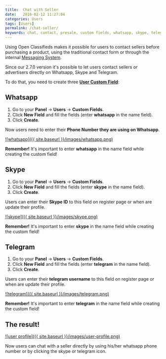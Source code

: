 ```yaml
---
title:  Chat with Seller
date:   2016-02-12 11:27:04
categories: Users
tags: [Users]
permalink: /chat-seller/
keywords: chat, contact, presale, custom fields, whatsapp, skype, telegram, register
---
```

Using Open Classifieds makes it possible for users to contact sellers before purchasing a product, using the traditional contact form or through the internal [Messaging System](http://docs.yclas.com/how-to-use-messaging-system/). 

Since our 2.7.0 version it's possible to let users contact sellers or advertisers directly on Whatsapp, Skype and Telegram.

To do that, you need to create three [**User Custom Field**](http://docs.yclas.com/users-custom-fields/):

## Whatsapp

1. Go to your **Panel** -> **Users** -> **Custom Fields**.
2. Click **New Field** and fill the fields (enter **whatsapp** in the name field).
3. Click **Create**.

Now users need to enter their **Phone Number they are using on Whatsapp**.

<a href="{{ site.baseurl }}/images/whatsapp.png" class="thumbnail gallery-item" data-gallery>
![whatsapp]({{ site.baseurl }}/images/whatsapp.png)
</a>

**Remember!** It's important to enter **whatsapp** in the name field while creating the custom field!

## Skype

1. Go to your **Panel** -> **Users** -> **Custom Fields**.
2. Click **New Field** and fill the fields (enter **skype** in the name field).
3. Click **Create**.

Users can enter their **Skype ID** to this field on register page or when are update their profile.

<a href="{{ site.baseurl }}/images/skype.png" class="thumbnail gallery-item" data-gallery>
![skype]({{ site.baseurl }}/images/skype.png)
</a>

**Remember!** It's important to enter **skype** in the name field while creating the custom field!

## Telegram

1. Go to your **Panel** -> **Users** -> **Custom Fields**.
2. Click **New Field** and fill the fields (enter **telegram** in the name field).
3. Click **Create**.

Users can enter their **telegram username** to this field on register page or when are update their profile.

<a href="{{ site.baseurl }}/images/telegram.png" class="thumbnail gallery-item" data-gallery>
![telegram]({{ site.baseurl }}/images/telegram.png)
</a>

**Remember!** It's important to enter **telegram** in the name field while creating the custom field!

## The result! 

<a href="{{ site.baseurl }}/images/user-profile.png" class="thumbnail gallery-item" data-gallery>
![user profile]({{ site.baseurl }}/images/user-profile.png)
</a>

Now users can chat with a seller directly by using his/her whatsapp phone number or by clicking the skype or telegram icon.




